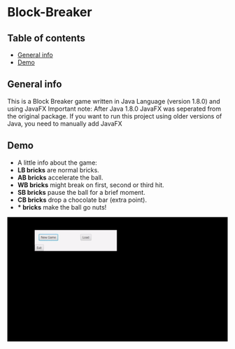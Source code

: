 # Block-Breaker
## Table of contents
* [General info](#general-info)
* [Demo](#demo)
## General info
This is a Block Breaker game written in Java Language (version 1.8.0) and using JavaFX
Important note: After Java 1.8.0 JavaFX was seperated from the original package. If you want to run this project using older versions of Java, you need to manually add JavaFX
## Demo
- A little info about the game: 
- **LB bricks** are normal bricks.
- **AB bricks** accelerate the ball.
- **WB bricks** might break on first, second or third hit.
- **SB bricks** pause the ball for a brief moment.
- **CB bricks** drop a chocolate bar (extra point).
- **\* bricks** make the ball go nuts!

![](https://github.com/DanMS98/Block-Breaker/blob/main/Breakit%20Demo.gif)
